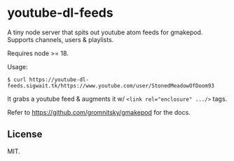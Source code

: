 # youtube-dl-feeds

A tiny node server that spits out youtube atom feeds for
gmakepod. Supports channels, users & playlists.

Requires node >= 18.

Usage:

    $ curl https://youtube-dl-feeds.sigwait.tk/https://www.youtube.com/user/StonedMeadowOfDoom93

It grabs a youtube feed & augments it w/ `<link rel="enclosure" .../>`
tags.

Refer to https://github.com/gromnitsky/gmakepod for the docs.

## License

MIT.
